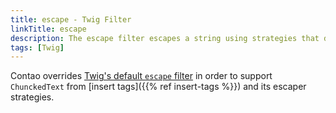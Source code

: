```yaml
---
title: escape - Twig Filter
linkTitle: escape
description: The escape filter escapes a string using strategies that depend on the context.
tags: [Twig]
---
```


Contao overrides [Twig's default `escape` filter](https://twig.symfony.com/doc/3.x/filters/escape.html) in order to
support `ChunckedText` from [insert tags]({{% ref insert-tags %}}) and its escaper strategies.
